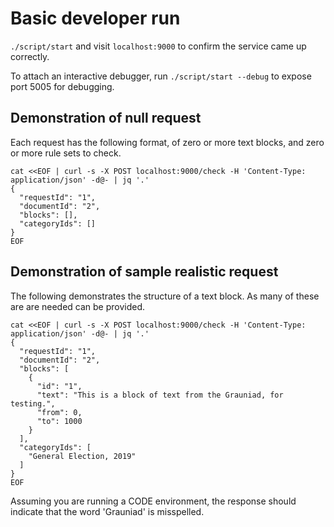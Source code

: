 # Basic developer run

`./script/start` and visit `localhost:9000` to confirm the service came up correctly.

To attach an interactive debugger, run `./script/start --debug` to expose port 5005 for debugging.

## Demonstration of null request

Each request has the following format, of zero or more text blocks, and zero or more rule sets to check.

```
cat <<EOF | curl -s -X POST localhost:9000/check -H 'Content-Type: application/json' -d@- | jq '.'
{
  "requestId": "1", 
  "documentId": "2", 
  "blocks": [], 
  "categoryIds": []
}
EOF

```

## Demonstration of sample realistic request

The following demonstrates the structure of a text block.  As many of these are
are needed can be provided.

```
cat <<EOF | curl -s -X POST localhost:9000/check -H 'Content-Type: application/json' -d@- | jq '.'
{
  "requestId": "1", 
  "documentId": "2", 
  "blocks": [
    {
      "id": "1",
      "text": "This is a block of text from the Grauniad, for testing.",
      "from": 0,
      "to": 1000
    }
  ], 
  "categoryIds": [
    "General Election, 2019"
  ]
}
EOF

```

Assuming you are running a CODE environment, the response should indicate that the word 'Grauniad' is misspelled.

